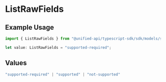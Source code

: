 # ListRawFields

## Example Usage

```typescript
import { ListRawFields } from "@unified-api/typescript-sdk/sdk/models/shared";

let value: ListRawFields = "supported-required";
```

## Values

```typescript
"supported-required" | "supported" | "not-supported"
```